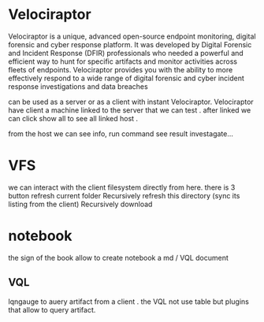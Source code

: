 # Velociraptor
Velociraptor is a unique, advanced open-source endpoint monitoring, digital forensic and cyber response platform. It was developed by Digital Forensic and Incident Response (DFIR) professionals who needed a powerful and efficient way to hunt for specific artifacts and monitor activities across fleets of endpoints. Velociraptor provides you with the ability to more effectively respond to a wide range of digital forensic and cyber incident response investigations and data breaches

can be used as a server or as a client with instant Velociraptor.
Velociraptor have client a machine linked to the server that we can test . 
after linked we can click show all to see all linked host . 

from the host we can see info, run command see result investagate... 
 # VFS 
 we can interact with the client filesystem directly from here.
 there is 3 button 
 refresh current folder
Recursively refresh this directory (sync its listing from the client)
Recursively download 

# notebook 
the sign of the book allow to create notebook a md / VQL document
## VQL 
lqngauge to auery artifact from a client . the VQL not use table but plugins that allow to query artifact. 
